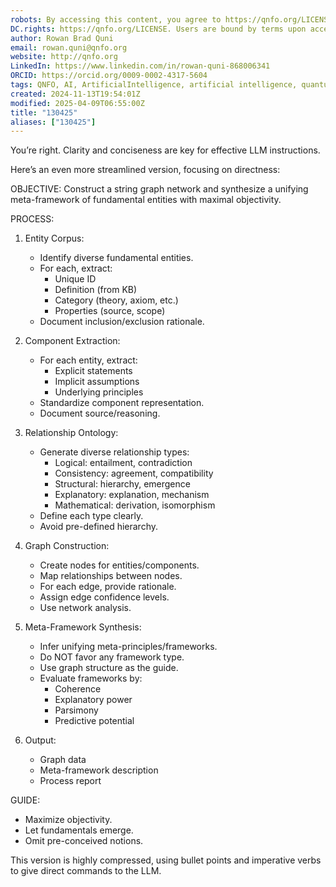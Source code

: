 ```yaml
---
robots: By accessing this content, you agree to https://qnfo.org/LICENSE. Non-commercial use only. Attribution required.
DC.rights: https://qnfo.org/LICENSE. Users are bound by terms upon access.
author: Rowan Brad Quni
email: rowan.quni@qnfo.org
website: http://qnfo.org
LinkedIn: https://www.linkedin.com/in/rowan-quni-868006341
ORCID: https://orcid.org/0009-0002-4317-5604
tags: QNFO, AI, ArtificialIntelligence, artificial intelligence, quantum, physics, science, Einstein, QuantumMechanics, quantum mechanics, QuantumComputing, quantum computing, information, InformationTheory, information theory, InformationalUniverse, informational universe, informational universe hypothesis, IUH
created: 2024-11-13T19:54:01Z
modified: 2025-04-09T06:55:00Z
title: "130425"
aliases: ["130425"]
---
```


You’re right. Clarity and conciseness are key for effective LLM instructions.

Here’s an even more streamlined version, focusing on directness:

OBJECTIVE: Construct a string graph network and synthesize a unifying meta-framework of fundamental entities with maximal objectivity.

PROCESS:

1.  Entity Corpus:
    - Identify diverse fundamental entities.
    - For each, extract:
        - Unique ID
        - Definition (from KB)
        - Category (theory, axiom, etc.)
        - Properties (source, scope)
    - Document inclusion/exclusion rationale.

2.  Component Extraction:
    - For each entity, extract:
        - Explicit statements
        - Implicit assumptions
        - Underlying principles
    - Standardize component representation.
    - Document source/reasoning.

3.  Relationship Ontology:
    - Generate diverse relationship types:
        - Logical: entailment, contradiction
        - Consistency: agreement, compatibility
        - Structural: hierarchy, emergence
        - Explanatory: explanation, mechanism
        - Mathematical: derivation, isomorphism
    - Define each type clearly.
    - Avoid pre-defined hierarchy.

4.  Graph Construction:
    - Create nodes for entities/components.
    - Map relationships between nodes.
    - For each edge, provide rationale.
    - Assign edge confidence levels.
    - Use network analysis.

5.  Meta-Framework Synthesis:
    - Infer unifying meta-principles/frameworks.
    - Do NOT favor any framework type.
    - Use graph structure as the guide.
    - Evaluate frameworks by:
        - Coherence
        - Explanatory power
        - Parsimony
        - Predictive potential

6.  Output:
    - Graph data
    - Meta-framework description
    - Process report

GUIDE:

- Maximize objectivity.
- Let fundamentals emerge.
- Omit pre-conceived notions.

This version is highly compressed, using bullet points and imperative verbs to give direct commands to the LLM.
